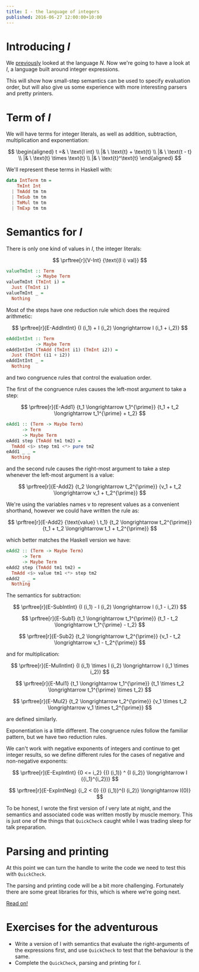 ```yaml
---
title: I - the language of integers
published: 2016-06-27 12:00:00+10:00
---
```


# Introducing *I*

We [previously](./n.html) looked at the language *N*.
Now we're going to have a look at *I*, a language built around integer expressions.

This will show how small-step semantics can be used to specify evaluation order, but will also give us some experience with more interesting parsers and pretty printers.

# Term of *I*

We will have terms for integer literals, as well as addition, subtraction, multiplication and exponentiation:

$$
\begin{aligned}
t =& \ \text{I int} \\
  |& \ \text{t} + \text{t} \\
  |& \ \text{t - t} \\
  |& \ \text{t} \times \text{t} \\
  |& \ \text{t}^\text{t}
\end{aligned}
$$

We'll represent these terms in Haskell with:
```haskell
data IntTerm tm =
    TmInt Int
  | TmAdd tm tm
  | TmSub tm tm
  | TmMul tm tm
  | TmExp tm tm
```

# Semantics for *I*

There is only one kind of values in *I*, the integer literals:

$$
\prftree[r]{V-Int}
{\text{(I i) val}}
$$

```haskell
valueTmInt :: Term
           -> Maybe Term
valueTmInt (TmInt i) =
  Just (TmInt i)
valueTmInt _ =
  Nothing
```

Most of the steps have one reduction rule which does the required arithmetic:

$$
\prftree[r]{E-AddIntInt}
{I (i_1) + I (i_2) \longrightarrow I (i_1 + i_2)}
$$

```haskell
eAddIntInt :: Term
           -> Maybe Term
eAddIntInt (TmAdd (TmInt i1) (TmInt i2)) =
  Just (TmInt (i1 + i2))
eAddIntInt _ =
  Nothing
```

and two congruence rules that control the evaluation order.

The first of the congruence rules causes the left-most argument to take a step:

$$
\prftree[r]{E-Add1}
{t_1 \longrightarrow t_1^{\prime}}
{t_1 + t_2 \longrightarrow t_1^{\prime} + t_2}
$$

```haskell
eAdd1 :: (Term -> Maybe Term)
      -> Term
      -> Maybe Term
eAdd1 step (TmAdd tm1 tm2) =
  TmAdd <$> step tm1 <*> pure tm2
eAdd1 _ _ =
  Nothing
```

and the second rule causes the right-most argument to take a step whenever the left-most argument is a value:

$$
\prftree[r]{E-Add2}
{t_2 \longrightarrow t_2^{\prime}}
{v_1 + t_2 \longrightarrow v_1 + t_2^{\prime}}
$$

We're using the variables names $\text{v}$ to represent values as a convenient shorthand, however we could have written the rule as:

$$
\prftree[r]{E-Add2}
{\text{value} \ t_1}
{t_2 \longrightarrow t_2^{\prime}}
{t_1 + t_2 \longrightarrow t_1 + t_2^{\prime}}
$$

which better matches the Haskell version we have:
```haskell
eAdd2 :: (Term -> Maybe Term)
      -> Term
      -> Maybe Term
eAdd2 step (TmAdd tm1 tm2) =
  TmAdd <$> value tm1 <*> step tm2
eAdd2 _ _ =
  Nothing
```

The semantics for subtraction: 

$$
\prftree[r]{E-SubIntInt}
{I (i_1) - I (i_2) \longrightarrow I (i_1 - i_2)}
$$

$$
\prftree[r]{E-Sub1}
{t_1 \longrightarrow t_1^{\prime}}
{t_1 - t_2 \longrightarrow t_1^{\prime} - t_2}
$$

$$
\prftree[r]{E-Sub2}
{t_2 \longrightarrow t_2^{\prime}}
{v_1 - t_2 \longrightarrow v_1 - t_2^{\prime}}
$$

and for multiplication:

$$
\prftree[r]{E-MulIntInt}
{I (i_1) \times I (i_2) \longrightarrow I (i_1 \times i_2)}
$$

$$
\prftree[r]{E-Mul1}
{t_1 \longrightarrow t_1^{\prime}}
{t_1 \times t_2 \longrightarrow t_1^{\prime} \times t_2}
$$

$$
\prftree[r]{E-Mul2}
{t_2 \longrightarrow t_2^{\prime}}
{v_1 \times t_2 \longrightarrow v_1 \times t_2^{\prime}}
$$

are defined similarly.

Exponentiation is a little different.
The congruence rules follow the familiar pattern, but we have two reduction rules.

We can't work with negative exponents of integers and continue to get integer results, so we define different rules for the cases of negative and non-negative exponents:

$$
\prftree[r]{E-ExpIntInt}
{0 <= i_2}
{{I (i_1)} ^ {I (i_2)} \longrightarrow I ({i_1}^{i_2})}
$$

$$
\prftree[r]{E-ExpIntNeg}
{i_2 < 0}
{{I (i_1)}^{I (i_2)} \longrightarrow I(0)}
$$

To be honest, I wrote the first version of *I* very late at night, and the semantics and associated code was written mostly by muscle memory.
This is just one of the things that `QuickCheck` caught while I was trading sleep for talk preparation.

# Parsing and printing

At this point we can turn the handle to write the code we need to test this with `QuickCheck`.

The parsing and printing code will be a bit more challenging.
Fortunately there are some great libraries for this, which is where we're going next.

[Read on!](i/text.html)

# Exercises for the adventurous
- Write a version of I with semantics that evaluate the right-arguments of the expressions first, and use `QuickCheck` to test that the behaviour is the same.
- Complete the `QuickCheck`, parsing and printing for *I*.


